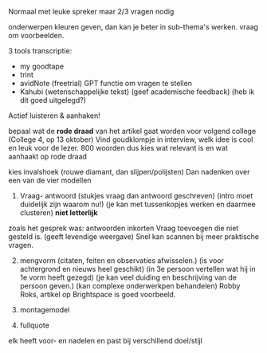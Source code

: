 
Normaal met leuke spreker maar 2/3 vragen nodig

onderwerpen kleuren geven, dan kan je beter in sub-thema's werken.
vraag om voorbeelden.

3 tools transcriptie:
- my goodtape 
- trint
- avidNote (freetrial) GPT functie om vragen te stellen
- Kahubi (wetenschappelijke tekst) (geef academische feedback) (heb ik dit goed uitgelegd?)

Actief luisteren & aanhaken!

bepaal wat de **rode draad** van het artikel gaat worden voor volgend college (College 4, op 13 oktober)
Vind goudklompje in interview, welk idee is cool en leuk voor de lezer.
800 woorden dus kies wat relevant is en wat aanhaakt op rode draad

kies invalshoek (rouwe diamant, dan slijpen/polijsten)
Dan nadenken over een van de vier modellen
1. Vraag- antwoord (stukjes vraag dan antwoord geschreven) (intro moet duidelijk zijn waarom nu!) (je kan met tussenkopjes werken en daarmee clusteren) **niet letterlijk**
 
 zoals het gesprek was: antwoorden inkorten Vraag toevoegen die niet gesteld is. (geeft levendige weergave) Snel kan scannen bij meer praktische vragen. 
 

2. mengvorm (citaten, feiten en observaties afwisselen.) (is voor achtergrond en nieuws heel geschikt) (in 3e persoon vertellen wat hij in 1e vorm heeft gezegd) (je kan veel duiding en beschrijving van de persoon geven.) (kan complexe onderwerkpen behandelen)
	Robby Roks, artikel op Brightspace is goed voorbeeld.



3. montagemodel
4. fullquote


elk heeft voor- en nadelen en past bij verschillend doel/stijl











